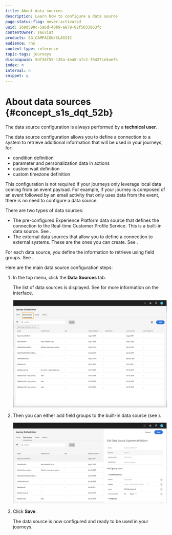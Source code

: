 ```yaml
---
title: About data sources
description: Learn how to configure a data source 
page-status-flag: never-activated
uuid: 269d590c-5a6d-40b9-a879-02f5033863fc
contentOwner: sauviat
products: SG_CAMPAIGN/CLASSIC
audience: rns
content-type: reference
topic-tags: journeys
discoiquuid: 5df34f55-135a-4ea8-afc2-f9427ce5ae7b
index: n
internal: n
snippet: y
---
```


# About data sources {#concept_s1s_dqt_52b}

The data source configuration is always performed by a **technical user**.

The data source configuration allows you to define a connection to a system to retrieve additional information that will be used in your journeys, for:

* condition definition
* parameter and personalization data in actions
* custom wait definition
* custom timezone definition

This configuration is not required if your journeys only leverage local data coming from an event payload. For example, if your journey is composed of an event followed by an email activity that only uses data from the event, there is no need to configure a data source.

There are two types of data sources:

* The pre-configured Experience Platform data source that defines the connection to the Real-time Customer Profile Service. This is a built-in data source. See [](../datasource/dsplatform.md).
* The external data sources that allow you to define a connection to external systems. These are the ones you can create. See [](../datasource/dsexternal.md).

For each data source, you define the information to retrieve using field groups. See [](../datasource/dsfield.md).

Here are the main data source configuration steps:

1. In the top menu, click the **Data Sources** tab.

    The list of data sources is displayed. See [](../about/aboutinterface.md) for more information on the interface.

    ![](../assets/journey18.png)

1. Then you can either add field groups to the built-in data source (see [](../datasource/dsfield.md)).

    ![](../assets/journey23.png)

1. Click **Save**. 

    The data source is now configured and ready to be used in your journeys.
